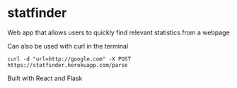 # statfinder

Web app that allows users to quickly find relevant statistics from a webpage

Can also be used with curl in the terminal
```
curl -d "url=http://google.com" -X POST https://statfinder.herokuapp.com/parse
```

Built with React and Flask

